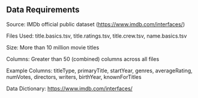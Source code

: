 ## Data Requirements

Source: IMDb official public dataset (https://www.imdb.com/interfaces/)

Files Used: title.basics.tsv, title.ratings.tsv, title.crew.tsv, name.basics.tsv

Size: More than 10 million movie titles

Columns: Greater than 50 (combined) columns across all files

Example Columns: titleType, primaryTitle, startYear, genres, averageRating, numVotes, directors, writers, birthYear, knownForTitles

Data Dictionary: https://www.imdb.com/interfaces/
